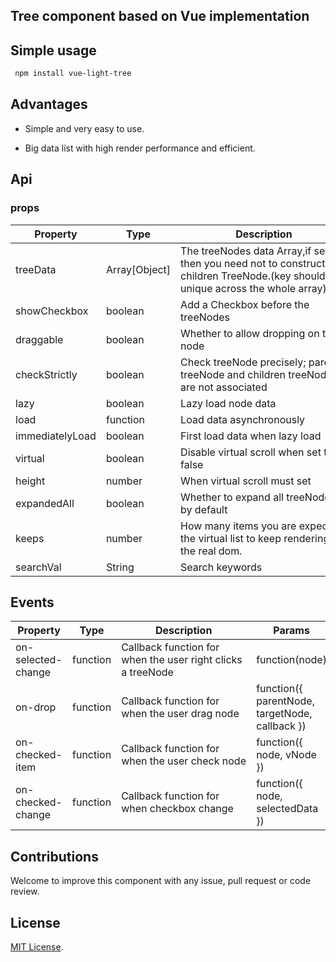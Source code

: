 ## Tree component based on Vue implementation

## Simple usage
```bash
 npm install vue-light-tree
```


## Advantages
* Simple and very easy to use.

* Big data list with high render performance and efficient.


## Api

### props


Property | Type | Description | Default
--- | --- | ---- | ----
treeData |Array[Object] | <div style="width:200pt">The treeNodes data Array,if set it then you need not to construct children TreeNode.(key should be unique across the whole array)</div> | -
showCheckbox | boolean | Add a Checkbox before the treeNodes | false
draggable    | boolean | Whether to allow dropping on the node | false
checkStrictly | boolean | <div style="width: 200pt">Check treeNode precisely; parent treeNode and children treeNodes are not associated</div> | false
lazy          | boolean | Lazy load node data | false
load          | function |Load data asynchronously | function(node)| -
immediatelyLoad | boolean | First load data when lazy load | false
virtual       | boolean  | Disable virtual scroll when set to false | false
height      |  number    | When virtual scroll must set | -
expandedAll | boolean    | Whether to expand all treeNodes by default | -
keeps       | number     | <div style="width: 200pt">How many items you are expecting the virtual list to keep rendering in the real dom.</div> | 30
searchVal   | String | Search keywords | -


## Events
Property | Type | Description | Params
 -- | -- | -- | --
 on-selected-change |function | <div style="width: 150pt">Callback function for when the user right clicks a treeNode</div> | function(node)
 on-drop | function | Callback function for when the user drag node | function({ parentNode, targetNode, callback })
 on-checked-item    | function | Callback function for when the user check node | function({ node, vNode })
 on-checked-change  | function | Callback function for when checkbox change |function({ node, selectedData })


## Contributions

Welcome to improve this component with any issue, pull request or code review.
## License
[MIT License](https://github.com/Create-Peace/vue-tree/blob/master/LICENSE).
